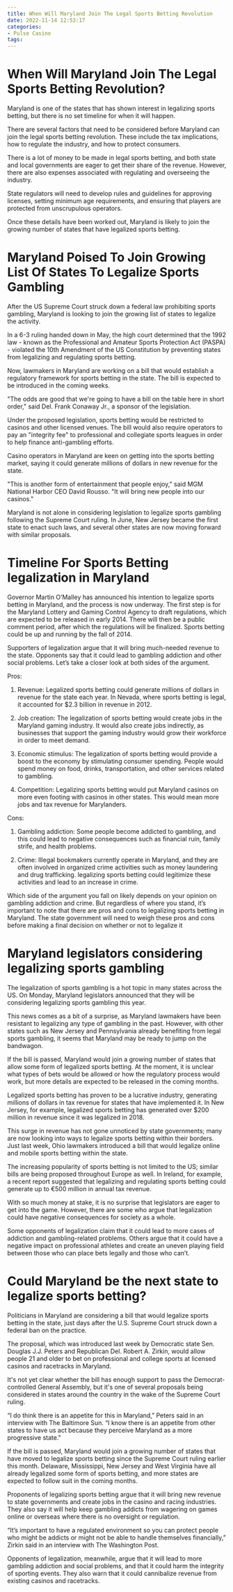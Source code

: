 ```yaml
---
title: When Will Maryland Join The Legal Sports Betting Revolution
date: 2022-11-14 12:53:17
categories:
- Pulse Casino
tags:
---
```



#  When Will Maryland Join The Legal Sports Betting Revolution?

Maryland is one of the states that has shown interest in legalizing sports betting, but there is no set timeline for when it will happen.

There are several factors that need to be considered before Maryland can join the legal sports betting revolution. These include the tax implications, how to regulate the industry, and how to protect consumers.

There is a lot of money to be made in legal sports betting, and both state and local governments are eager to get their share of the revenue. However, there are also expenses associated with regulating and overseeing the industry.

State regulators will need to develop rules and guidelines for approving licenses, setting minimum age requirements, and ensuring that players are protected from unscrupulous operators.

Once these details have been worked out, Maryland is likely to join the growing number of states that have legalized sports betting.

#  Maryland Poised To Join Growing List Of States To Legalize Sports Gambling

After the US Supreme Court struck down a federal law prohibiting sports gambling, Maryland is looking to join the growing list of states to legalize the activity.

In a 6-3 ruling handed down in May, the high court determined that the 1992 law - known as the Professional and Amateur Sports Protection Act (PASPA) - violated the 10th Amendment of the US Constitution by preventing states from legalizing and regulating sports betting.

Now, lawmakers in Maryland are working on a bill that would establish a regulatory framework for sports betting in the state. The bill is expected to be introduced in the coming weeks.

"The odds are good that we're going to have a bill on the table here in short order," said Del. Frank Conaway Jr., a sponsor of the legislation.

Under the proposed legislation, sports betting would be restricted to casinos and other licensed venues. The bill would also require operators to pay an "integrity fee" to professional and collegiate sports leagues in order to help finance anti-gambling efforts.

Casino operators in Maryland are keen on getting into the sports betting market, saying it could generate millions of dollars in new revenue for the state.

"This is another form of entertainment that people enjoy," said MGM National Harbor CEO David Rousso. "It will bring new people into our casinos."

Maryland is not alone in considering legislation to legalize sports gambling following the Supreme Court ruling. In June, New Jersey became the first state to enact such laws, and several other states are now moving forward with similar proposals.

#  Timeline For Sports Betting legalization in Maryland

Governor Martin O’Malley has announced his intention to legalize sports betting in Maryland, and the process is now underway. The first step is for the Maryland Lottery and Gaming Control Agency to draft regulations, which are expected to be released in early 2014. There will then be a public comment period, after which the regulations will be finalized. Sports betting could be up and running by the fall of 2014.

Supporters of legalization argue that it will bring much-needed revenue to the state. Opponents say that it could lead to gambling addiction and other social problems. Let’s take a closer look at both sides of the argument.

Pros:

1) Revenue: Legalized sports betting could generate millions of dollars in revenue for the state each year. In Nevada, where sports betting is legal, it accounted for $2.3 billion in revenue in 2012.

2) Job creation: The legalization of sports betting would create jobs in the Maryland gaming industry. It would also create jobs indirectly, as businesses that support the gaming industry would grow their workforce in order to meet demand.

3) Economic stimulus: The legalization of sports betting would provide a boost to the economy by stimulating consumer spending. People would spend money on food, drinks, transportation, and other services related to gambling.

4) Competition: Legalizing sports betting would put Maryland casinos on more even footing with casinos in other states. This would mean more jobs and tax revenue for Marylanders.

Cons:

1) Gambling addiction: Some people become addicted to gambling, and this could lead to negative consequences such as financial ruin, family strife, and health problems.

2) Crime: Illegal bookmakers currently operate in Maryland, and they are often involved in organized crime activities such as money laundering and drug trafficking. legalizing sports betting could legitimize these activities and lead to an increase in crime.


Which side of the argument you fall on likely depends on your opinion on gambling addiction and crime. But regardless of where you stand, it’s important to note that there are pros and cons to legalizing sports betting in Maryland. The state government will need to weigh these pros and cons before making a final decision on whether or not to legalize it

#  Maryland legislators considering legalizing sports gambling

The legalization of sports gambling is a hot topic in many states across the US. On Monday, Maryland legislators announced that they will be considering legalizing sports gambling this year.

This news comes as a bit of a surprise, as Maryland lawmakers have been resistant to legalizing any type of gambling in the past. However, with other states such as New Jersey and Pennsylvania already benefiting from legal sports gambling, it seems that Maryland may be ready to jump on the bandwagon.

If the bill is passed, Maryland would join a growing number of states that allow some form of legalized sports betting. At the moment, it is unclear what types of bets would be allowed or how the regulatory process would work, but more details are expected to be released in the coming months.

Legalized sports betting has proven to be a lucrative industry, generating millions of dollars in tax revenue for states that have implemented it. In New Jersey, for example, legalized sports betting has generated over $200 million in revenue since it was legalized in 2018.

This surge in revenue has not gone unnoticed by state governments; many are now looking into ways to legalize sports betting within their borders. Just last week, Ohio lawmakers introduced a bill that would legalize online and mobile sports betting within the state.

The increasing popularity of sports betting is not limited to the US; similar bills are being proposed throughout Europe as well. In Ireland, for example, a recent report suggested that legalizing and regulating sports betting could generate up to €500 million in annual tax revenue.

With so much money at stake, it is no surprise that legislators are eager to get into the game. However, there are some who argue that legalization could have negative consequences for society as a whole.

Some opponents of legalization claim that it could lead to more cases of addiction and gambling-related problems. Others argue that it could have a negative impact on professional athletes and create an uneven playing field between those who can place bets legally and those who can’t.

#  Could Maryland be the next state to legalize sports betting?

Politicians in Maryland are considering a bill that would legalize sports betting in the state, just days after the U.S. Supreme Court struck down a federal ban on the practice.

The proposal, which was introduced last week by Democratic state Sen. Douglas J.J. Peters and Republican Del. Robert A. Zirkin, would allow people 21 and older to bet on professional and college sports at licensed casinos and racetracks in Maryland.

It's not yet clear whether the bill has enough support to pass the Democrat-controlled General Assembly, but it's one of several proposals being considered in states around the country in the wake of the Supreme Court ruling.

“I do think there is an appetite for this in Maryland,” Peters said in an interview with The Baltimore Sun. “I know there is an appetite from other states to have us act because they perceive Maryland as a more progressive state."

If the bill is passed, Maryland would join a growing number of states that have moved to legalize sports betting since the Supreme Court ruling earlier this month. Delaware, Mississippi, New Jersey and West Virginia have all already legalized some form of sports betting, and more states are expected to follow suit in the coming months.

Proponents of legalizing sports betting argue that it will bring new revenue to state governments and create jobs in the casino and racing industries. They also say it will help keep gambling addicts from wagering on games online or overseas where there is no oversight or regulation.

“It’s important to have a regulated environment so you can protect people who might be addicts or might not be able to handle themselves financially,” Zirkin said in an interview with The Washington Post.

Opponents of legalization, meanwhile, argue that it will lead to more gambling addiction and social problems, and that it could harm the integrity of sporting events. They also warn that it could cannibalize revenue from existing casinos and racetracks.